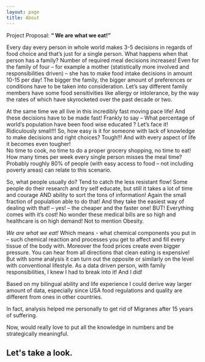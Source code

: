 ```yaml
---
layout: page
title: About
---
```


Project Proposal: **“ We are what we eat!”**

  Every day every person in whole world makes 3-5 decisions in regards of food choice and that’s just  for a single person. What happens when that person has a family? Number of required  meal decisions increases! Even for the family of four – for example a mother (statistically more involved and responsibilities driven) – she has to make food intake decisions in amount  10-15 per day!  The bigger the family, the bigger amount of preferences or conditions have to be taken into consideration. Let’s say different family members have some food sensitivities like allergy or intolerance, by the way the rates of which have skyrocketed over the past decade or two.
  
  At the same time we all live in this incredibly fast moving pace life! And these decisions have to be made fast! Frankly to say – What percentage of world’s population have been food wise educated ?  Let’s face it! Ridiculously small!!! So, how easy is it for someone with lack of knowledge to make decisions and right choices? Tough!!! And with every aspect of life it becomes even tougher!  
No time to cook, no time to do a proper grocery shopping, no time to eat! How many times per week every single person misses the meal time? Probably roughly 80% of people (with easy access to food – not including poverty areas) can relate to this scenario.

  So, what people usually do? Tend to catch the less resistant flow! Some people do their research and try self educate, but still it takes a lot of time and courage AND ability to sort the tons of information! Again the small fraction of population able to do that! And they take the easiest way of dealing with that! – yes! – the cheaper and the faster one!  BUT! Everything comes with it’s cost! No wonder these medical bills are so high and healthcare is on high demand! Not to mention Obesity.
  
  _We are what we eat!_ Which means - what chemical components you put in – such chemical reaction and processes you get to affect and fill every tissue of the body with.  Moreover the food prices create even bigger pressure.  You can hear from all directions that clean eating is expensive!  But with some analysis it can turn out the opposite or similarly on the level with conventional lifestyle.
As a data driven person, with family responsibilities, I knew I had to break into it! And I did!

  Based on my bilingual ability and life experience I could derive way larger amount of data, especially since USA food regulations and quality are different from ones in other countries.
  
  In fact, analysis helped me personally to get rid of Migranes after 15 years of suffering.
  
  Now, would really love to put all the knowledge in numbers and be strategically meaningful.

## Let's take a look.
